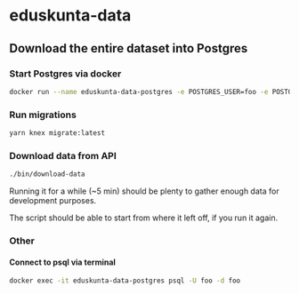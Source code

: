 # eduskunta-data

## Download the entire dataset into Postgres

### Start Postgres via docker

```bash
docker run --name eduskunta-data-postgres -e POSTGRES_USER=foo -e POSTGRES_PASSWORD=secret -p 5432:5432 -d postgres
```

### Run migrations

```bash
yarn knex migrate:latest
```

### Download data from API

```bash
./bin/download-data
```

Running it for a while (~5 min) should be plenty to gather enough data for development purposes.

The script should be able to start from where it left off, if you run it again.

### Other

#### Connect to psql via terminal

```bash
docker exec -it eduskunta-data-postgres psql -U foo -d foo
```
